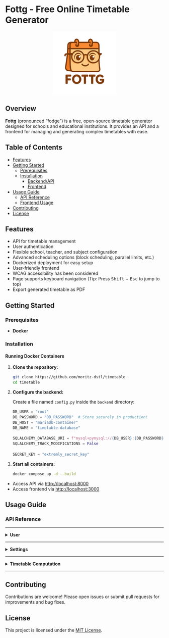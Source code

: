 # Fottg - Free Online Timetable Generator

<p align="center">
    <img src="images/FOTTG.png" alt="Fottg Logo" width="200"/>
</p>


## Overview

**Fottg** (pronounced “fodge”) is a free, open-source timetable generator designed for schools and educational institutions. It provides an API and a frontend for managing and generating complex timetables with ease.


## Table of Contents

- [Features](#features)
- [Getting Started](#getting-started)
    - [Prerequisites](#prerequisites)
    - [Installation](#installation)
        - [Backend/API](#backendapi)
        - [Frontend](#frontend)
- [Usage Guide](#usage-guide)
    - [API Reference](#api-reference)
    - [Frontend Usage](#frontend-usage)
- [Contributing](#contributing)
- [License](#license)


## Features

- API for timetable management
- User authentication
- Flexible school, teacher, and subject configuration
- Advanced scheduling options (block scheduling, parallel limits, etc.)
- Dockerized deployment for easy setup
- User-friendly frontend
- WCAG accessibility has been considered
- Page supports keyboard navigation (Tip: Press <kbd>Shift</kbd> + <kbd>Esc</kbd> to jump to top)
- Export generated timetable as PDF


## Getting Started

### Prerequisites

- **Docker**


### Installation

#### Running Docker Containers

1. **Clone the repository:**
    ```bash
    git clone https://github.com/moritz-dstl/timetable
    cd timetable
    ```

2. **Configure the backend:**

     Create a file named `config.py` inside the `backend` directory:
     ```python
     DB_USER = "root"
     DB_PASSWORD = "DB_PASSWORD"  # Store securely in production!
     DB_HOST = "mariadb-container"
     DB_NAME = "timetable-database"

     SQLALCHEMY_DATABASE_URI = f"mysql+pymysql://{DB_USER}:{DB_PASSWORD}@{DB_HOST}/{DB_NAME}"
     SQLALCHEMY_TRACK_MODIFICATIONS = False

     SECRET_KEY = "extremly_secret_key"
     ```

3. **Start all containers:**
    ```bash
    docker compose up -d --build
    ```

- Access API via [http://localhost:8000](http://localhost:8000)
- Access frontend via [http://localhost:3000](http://localhost:3000)


## Usage Guide

### API Reference

---
<details style="border-radius: 6px;">
<summary><strong>User</strong></summary>

- **Register:**  
    `POST /User/register`  
    ```json
    { "email": "example@email.com", "password": "password123", "school_name": "ABC School" }
    ```

- **Login:**  
    `POST /User/login`  
    ```json
    { "email": "example@email.com", "password": "password123" }
    ```

- **Logout:**  
    `POST /User/logout`

- **Get School Name:**  
    `GET /User/get_school`  
    Returns:  
    ```json
    {"school_name": "ABC School"}
    ```
</details>

---

<details>
<summary><strong>Settings</strong></summary>

- **Set Settings:**  
    `POST /Settings/set`  
    Provide a JSON object with keys for `settings`, `school`, `teachers`, `class_allocations`, etc.
    
    ---
    
    <details>
    <summary>Keys</summary>

    **`settings`:** General configuration for the timetable generator

    |             Key           |   Type   |                             Description                              |
    |---------------------------|----------|----------------------------------------------------------------------|
    | `prefer_early_hours`      | `bool`   | whether earlier periods should be preferred                          |
    | `allow_block_scheduling`  | `bool`   | whether double lessons (blocks) are allowed                          |
    | `max_hours_per_day`       | `int`    | maximum number of hours a subject can appear per day                 |
    | `global_break`            | `int`    | timeslot where a break globaly must occure                           |
    | `weight_block_scheduling` | `int`    | weighting factor for encouraging block scheduling                    |
    | `weight_time_of_hours`    | `int`    | weighting factor for the preference of early or late hours           |
    | `max_time_for_solving`    | `int`    | maximum solving time in seconds for the timetable algorithm          |
        
    <br/>

    **`school`:** Structure of the school

    |             Key           |   Type   |                             Description                              |
    |---------------------------|----------|----------------------------------------------------------------------|
    | `classes`                 | `list`   | e.g. ["C1", "C2", "C3"]                                              |
    | `subjects`                | `list`   | e.g. ["Math", "English", "Physics"]                                  |
    | `hours_per_day`           | `int`    | number of periods per day                                            |
        
    <br/>

    **`teachers`:** List of teachers where each teacher object includes:

    |             Key           |   Type   |                             Description                              |
    |---------------------------|----------|----------------------------------------------------------------------|
    | `name`                    | `string` | full name of the teacher                                             |
    | `max_hours`               | `int`    | maximum weekly teaching load                                         |
    | `subjects`                | `list`   | list of subjects the teacher can teach                               |
    
    <br/>

    **`class_allocations`:** List of subjects assigned to each class, including:

    |             Key           |   Type   |                             Description                              |
    |---------------------------|----------|----------------------------------------------------------------------|
    | `class_name`              | `string` |                                                                      |
    | `subject`                 | `string` | name of subject                                                      |
    | `hours_per_week`          | `int`    | amount of hours subject has to be teached per week                   |
        
    <br/>

    **`subject_parallel_limits`:** Optional list of subjects that cannot be taught in too many classes at once (e.g. due to room constraints)
        
    |             Key           |   Type   |                             Description                              |
    |---------------------------|----------|----------------------------------------------------------------------|
    | `subject_name`            | `string` |                                                                      |
    | `max_parallel`            | `int`    | max simultaneous occurrences                                         |
        
    <br/>

    **`prefer_block_subjects`:** Optional list of subjects that strongly prefer to be scheduled in double periods
        
    |             Key           |   Type   |                             Description                              |
    |---------------------------|----------|----------------------------------------------------------------------|
    | `subject_name`            | `string` |                                                                      |
    | `weight`                  | `int`    | Numeric weight (should be set **higher than 10**. A value above 50 will almost always ensure the subject is scheduled as a block)|

    </details>

    ---

    <details>
    <summary>Example</summary>

    ```json
    {
        "settings": {
            "prefer_early_hours": true,
            "allow_block_scheduling": true,
            "max_hours_per_day": 2,
            "global_break": 7,
            "weight_block_scheduling": 10,
            "weight_time_of_hours": 10,
            "max_time_for_solving": 180
        },
        "school": {
            "classes": ["C1", "C2", "C3"],
            "subjects": ["Math", "German", "English", "PE", "Biology", "Chemistry", "Physics", "History"],
            "hours_per_day": 8
        },
        "teachers": [
            { "name": "Smith", "max_hours": 20, "subjects": ["Math", "Physics"] }
        ],
        "class_allocations": [
            { "class_name": "C1", "subject": "Math", "hours_per_week": 4 }
        ],
        "subject_parallel_limits": [
            { "subject_name": "PE", "max_parallel": 2 }
        ],
        "prefer_block_subjects": [
            { "subject_name": "PE", "weight": 60 }
        ]
    }
    ```

    </details>

    ---

- **Get Settings:**  
    `GET /Settings/get`  
    Returns the current configuration.
    
    ---
    
    <details>
    <summary><strong>Example</strong></summary>

    ```json
        {
            "classes": [
                {
                    "class_name": "C1",
                    "hours_per_week": 4,
                    "subject": "Math"
                },
                {
                    "class_name": "C1",
                    "hours_per_week": 3,
                    "subject": "English"
                },
                {
                    "class_name": "C2",
                    "hours_per_week": 4,
                    "subject": "Math"
                },
                {
                    "class_name": "C2",
                    "hours_per_week": 3,
                    "subject": "PE"
                },
                {
                    "class_name": "C3",
                    "hours_per_week": 4,
                    "subject": "Math"
                },
                {
                    "class_name": "C3",
                    "hours_per_week": 3,
                    "subject": "German"
                }
            ],
            "prefer_block_subjects": [
                {
                    "subject_name": "PE",
                    "weight": 60
                }
            ],
            "school": {
                "Uid": 1,
                "classes": "['C1', 'C2', 'C3']",
                "hours_per_day": 8,
                "subjects": "['Math', 'German', 'English', 'PE']"
            },
            "settings": {
                "Uid": 1,
                "allow_block_scheduling": 1,
                "global_break": 6,
                "max_hours_per_day": 2,
                "max_time_for_solving": 180,
                "prefer_early_hours": 1,
                "weight_block_scheduling": 10,
                "weight_time_of_hours": 10
            },
            "subject_parallel_limits": [
                {
                    "max_parallel": 2,
                    "subject_name": "PE"
                }
            ],
            "teacher_subjects": [
                {
                    "Tid": 26,
                    "subject": "Math"
                },
                {
                    "Tid": 27,
                    "subject": "German"
                },
                {
                    "Tid": 28,
                    "subject": "English"
                },
                {
                    "Tid": 29,
                    "subject": "PE"
                },
            ],
            "teachers": [
                {
                    "Tid": 26,
                    "max_hours": 20,
                    "name": "Smith"
                },
                {
                    "Tid": 27,
                    "max_hours": 20,
                    "name": "Johnson"
                },
                {
                    "Tid": 28,
                    "max_hours": 18,
                    "name": "Williams"
                },
                {
                    "Tid": 29,
                    "max_hours": 18,
                    "name": "Brown"
                }
            ]
        }
    ```

    </details>

    ---

</details>

---

<details>
<summary><strong>Timetable Computation</strong></summary>

- **Start Computation:**  
    `GET /start_computing`  
    Returns a job ID.
    ```json
    {
        "job_id": "24de5582-1b57-42dc-b5a3-bd2c4366806b",
        "status": "started"
    }
    ````

- **Check Status:**  
    `GET /status/<job_id>`  
    Returns computation status and, when finished, the generated timetable.

    ---

    <details>
    <summary>Example</summary>

    ```json
    {
        "status": "finished",
        "result": {
            "status": "success",
            "classes": {
                "C1": {
                    "Mo": ["Subject (Teacher)", "Subject (Teacher)", "free", "..."],
                    "Tu": ["...", "..."]
                }
            },
            "teachers": {
                "Smith": {
                    "Mo": ["Subject (C1)", "Subject (C2)", "free", "..."]
                }
            }
        }
    }
    ```

    </details>

    ---

</details>

---

## Contributing

Contributions are welcome! Please open issues or submit pull requests for improvements and bug fixes.


## License

This project is licensed under the [MIT License](LICENSE).
